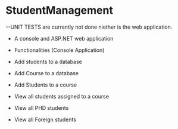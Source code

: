 # StudentManagement

--UNIT TESTS are currently not done niether is the web application. 

- A console and ASP.NET web application

- Functionalities (Console Application)
- Add students to a database
- Add Course to a database
- Add Students to a course
- View all students assigned to a course
- View all PHD students 
- View all Foreign students



